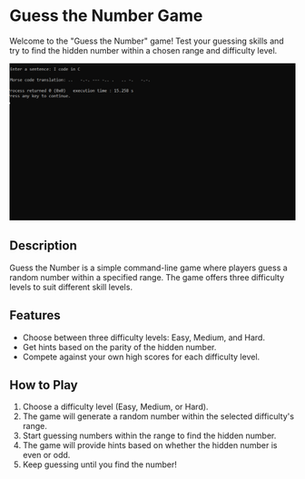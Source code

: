 # Guess the Number Game
Welcome to the "Guess the Number" game! Test your guessing skills and try to find the hidden number within a chosen range and difficulty level.

![Example](Example.png)

## Description
Guess the Number is a simple command-line game where players guess a random number within a specified range. 
The game offers three difficulty levels to suit different skill levels.

## Features
- Choose between three difficulty levels: Easy, Medium, and Hard.
- Get hints based on the parity of the hidden number.
- Compete against your own high scores for each difficulty level.

## How to Play
1. Choose a difficulty level (Easy, Medium, or Hard).
2. The game will generate a random number within the selected difficulty's range.
3. Start guessing numbers within the range to find the hidden number.
4. The game will provide hints based on whether the hidden number is even or odd.
5. Keep guessing until you find the number!
